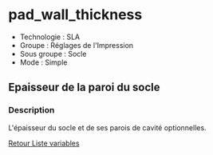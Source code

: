 # pad_wall_thickness

* Technologie : SLA
* Groupe : Réglages de l'Impression
* Sous groupe : Socle
* Mode : Simple

## Epaisseur de la paroi du socle

### Description

L'épaisseur du socle et de ses parois de cavité optionnelles.

[Retour Liste variables](variable_list.md)